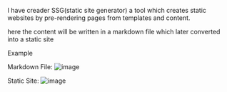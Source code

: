 I have creader SSG(static site generator) a tool which creates static websites by pre-rendering pages from templates and content.

here the content will be written in a markdown file which later converted into a static site

Example 

Markdown File:
![image](https://github.com/user-attachments/assets/97de70b9-de96-4d66-b679-c9b16d7f83d4)

Static Site:
![image](https://github.com/user-attachments/assets/db4ad8e1-a5c7-4ed9-9ba1-735438810613)

